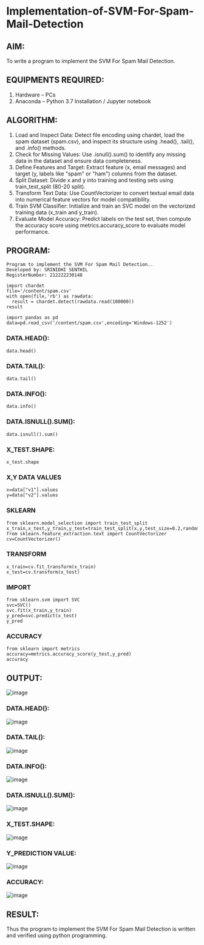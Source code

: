 # Implementation-of-SVM-For-Spam-Mail-Detection

## AIM:
To write a program to implement the SVM For Spam Mail Detection.

## EQUIPMENTS REQUIRED:
1. Hardware – PCs
2. Anaconda – Python 3.7 Installation / Jupyter notebook

## ALGORITHM:
1. Load and Inspect Data: Detect file encoding using chardet, load the spam dataset (spam.csv), and inspect its structure using .head(), .tail(), and .info() methods.
2. Check for Missing Values: Use .isnull().sum() to identify any missing data in the dataset and ensure data completeness.
3. Define Features and Target: Extract feature (x, email messages) and target (y, labels like "spam" or "ham") columns from the dataset.
4. Split Dataset: Divide x and y into training and testing sets using train_test_split (80-20 split).
5. Transform Text Data: Use CountVectorizer to convert textual email data into numerical feature vectors for model compatibility.
6. Train SVM Classifier: Initialize and train an SVC model on the vectorized training data (x_train and y_train).
7. Evaluate Model Accuracy: Predict labels on the test set, then compute the accuracy score using metrics.accuracy_score to evaluate model performance.

## PROGRAM:
```
Program to implement the SVM For Spam Mail Detection..
Developed by: SRINIDHI SENTHIL
RegisterNumber: 212222230148

import chardet
file='/content/spam.csv'
with open(file,'rb') as rawdata:
  result = chardet.detect(rawdata.read(100000))
result
```
```
import pandas as pd
data=pd.read_csv('/content/spam.csv',encoding='Windows-1252')
```
### DATA.HEAD():

```
data.head()
```
### DATA.TAIL():
```
data.tail()
```
### DATA.INFO():
```
data.info()
```
### DATA.ISNULL().SUM():
```
data.isnull().sum()
```
### X_TEST.SHAPE:
```
x_test.shape
```
### X,Y DATA VALUES

```
x=data["v1"].values
y=data["v2"].values
```
### SKLEARN
```
from sklearn.model_selection import train_test_split
x_train,x_test,y_train,y_test=train_test_split(x,y,test_size=0.2,random_state=0)
from sklearn.feature_extraction.text import CountVectorizer
cv=CountVectorizer()
```
### TRANSFORM 
```
x_train=cv.fit_transform(x_train)
x_test=cv.transform(x_test)
```
### IMPORT 
```
from sklearn.svm import SVC
svc=SVC()
svc.fit(x_train,y_train)
y_pred=svc.predict(x_test)
y_pred
```
### ACCURACY 
```
from sklearn import metrics
accuracy=metrics.accuracy_score(y_test,y_pred)
accuracy
```

## OUTPUT:
![image](https://github.com/user-attachments/assets/87d05b26-9111-4544-a830-b700bd9a5e3e)

### DATA.HEAD():

![image](https://github.com/user-attachments/assets/e2ba6705-663f-4947-8ff4-487543c5a8ff)

### DATA.TAIL():

![image](https://github.com/user-attachments/assets/010716b4-5d15-48cb-8a6c-b35b241dd530)


### DATA.INFO():

![image](https://github.com/user-attachments/assets/e54f0bc0-47f2-4b22-9deb-32098d8a93ad)

### DATA.ISNULL().SUM():
![image](https://github.com/user-attachments/assets/f35333ed-d112-472d-88bc-93145233f97b)
### X_TEST.SHAPE:
![image](https://github.com/user-attachments/assets/6f0518f6-170b-4d85-8b0a-96603de797fa)

### Y_PREDICTION VALUE:
![image](https://github.com/user-attachments/assets/0eb284b3-06a6-4db3-b2f2-36d4b327955d)

### ACCURACY: 
![image](https://github.com/user-attachments/assets/b2afb625-ee80-48c4-b672-a4c31d1bfbf4)



## RESULT:
Thus the program to implement the SVM For Spam Mail Detection is written and verified using python programming.
